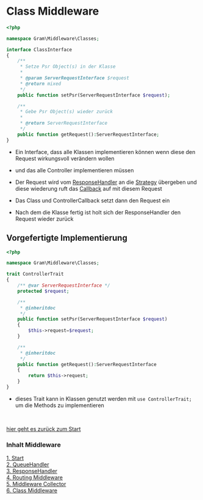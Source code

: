 # Class Middleware

````php
<?php

namespace Gram\Middleware\Classes;

interface ClassInterface
{
	/**
	 * Setze Psr Object(s) in der Klasse
	 *
	 * @param ServerRequestInterface $request
	 * @return mixed
	 */
	public function setPsr(ServerRequestInterface $request);

	/**
	 * Gebe Psr Object(s) wieder zurück
	 *
	 * @return ServerRequestInterface
	 */
	public function getRequest():ServerRequestInterface;
}
````

- Ein Interface, dass alle Klassen implementieren können wenn diese den Request wirkungsvoll verändern wollen

- und das alle Controller implementieren müssen

- Der Request wird vom [ResponseHandler](responsehandle.md) an die [Strategy](../Strategy/index.md) übergeben und diese wiederung ruft das [Callback](../Callback/index.md) auf mit diesem Request

- Das Class und ControllerCallback setzt dann den Request ein

- Nach dem die Klasse fertig ist holt sich der ResponseHandler den Request wieder zurück

## Vorgefertigte Implementierung

````php
<?php

namespace Gram\Middleware\Classes;

trait ControllerTrait
{
	/** @var ServerRequestInterface */
	protected $request;

	/**
	 * @inheritdoc
	 */
	public function setPsr(ServerRequestInterface $request)
	{
		$this->request=$request;
	}

	/**
	 * @inheritdoc
	 */
	public function getRequest():ServerRequestInterface
	{
		return $this->request;
	}
}
````  

- dieses Trait kann in Klassen genutzt werden mit ``use ControllerTrait;`` um die Methods zu implementieren 

<br>

[hier geht es zurück zum Start](index.md)

### Inhalt Middleware
[1. Start](index.md) <br>
[2. QueueHandler](queuehandle.md) <br>
[3. ResponseHandler](responsehandle.md) <br>
[4. Routing Middleware](routingmw.md) <br>
[5. Middleware Collector](mwcollector.md) <br>
[6. Class Middleware](classmw.md)